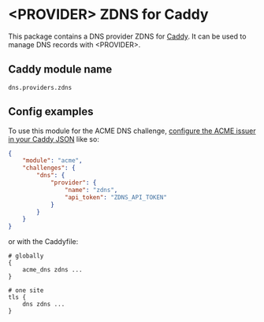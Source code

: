 \<PROVIDER\> ZDNS for Caddy
===========================

This package contains a DNS provider ZDNS for [Caddy](https://github.com/caddyserver/caddy). It can be used to manage DNS records with \<PROVIDER\>.

## Caddy module name

```
dns.providers.zdns
```

## Config examples

To use this module for the ACME DNS challenge, [configure the ACME issuer in your Caddy JSON](https://caddyserver.com/docs/json/apps/tls/automation/policies/issuer/acme/) like so:

```json
{
	"module": "acme",
	"challenges": {
		"dns": {
			"provider": {
				"name": "zdns",
				"api_token": "ZDNS_API_TOKEN"
			}
		}
	}
}
```

or with the Caddyfile:

```
# globally
{
	acme_dns zdns ...
}
```

```
# one site
tls {
	dns zdns ...
}
```
